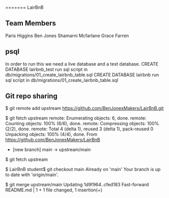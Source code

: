 =======
LairBnB

## Team Members
Paris Higgins
Ben Jones
Shamarni Mcfarlane
Grace Farren

## psql
In order to run this we need a live database and a test database.
CREATE DATABASE lairbnb_test
run sql script in db/migrations/01_create_lairbnb_table.sql
CREATE DATABASE lairbnb
run sql script in db/migrations/01_create_lairbnb_table.sql


## Git repo sharing
$ git remote add upstream https://github.com/BenJonesMakers/LairBnB.git

$ git fetch upstream
  remote: Enumerating objects: 6, done.
  remote: Counting objects: 100% (6/6), done.
  remote: Compressing objects: 100% (2/2), done.
  remote: Total 4 (delta 1), reused 3 (delta 1), pack-reused 0
  Unpacking objects: 100% (4/4), done.
  From https://github.com/BenJonesMakers/LairBnB
  * [new branch]      main       -> upstream/main

$ git fetch upstream

$ LairBnB student$ git checkout main
  Already on 'main'
  Your branch is up to date with 'origin/main'.

$ git merge upstream/main
  Updating 1d9f964..cfed183
  Fast-forward
  README.md | 1 +
  1 file changed, 1 insertion(+)

